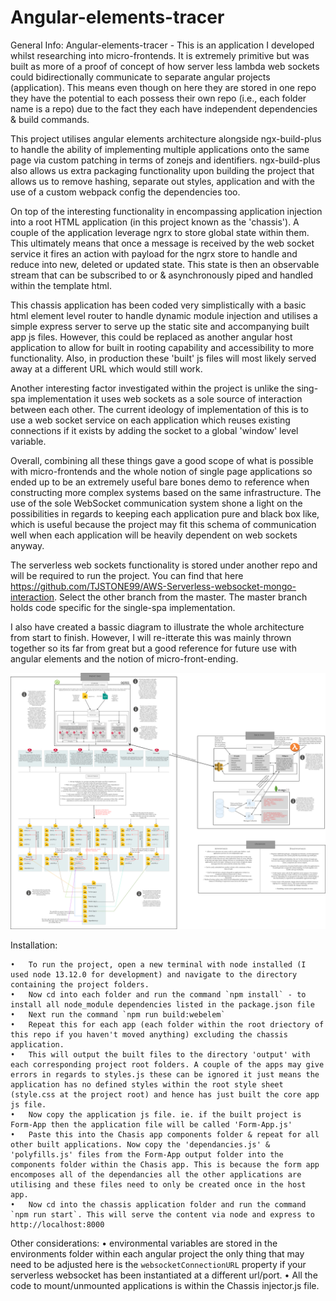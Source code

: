 # Angular-elements-tracer

General Info:
Angular-elements-tracer - This is an application I developed whilst researching into micro-frontends. It is extremely primitive but was built as more of a proof of concept of how server less lambda web sockets could bidirectionally communicate to separate angular projects (application). This means even though on here they are stored in one repo they have the potential to each possess their own repo (i.e., each folder name is a repo) due to the fact they each have independent dependencies &amp; build commands.

This project utilises angular elements architecture alongside ngx-build-plus to handle the ability of implementing multiple applications onto the same page via custom patching in terms of zonejs and identifiers. ngx-build-plus also allows us extra packaging functionality upon building the project that allows us to remove hashing, separate out styles, application and with the use of a custom webpack config the dependencies too.

On top of the interesting functionality in encompassing application injection into a root HTML application (in this project known as the 'chassis'). A couple of the application leverage ngrx to store global state within them. This ultimately means that once a message is received by the web socket service it fires an action with payload for the ngrx store to handle and reduce into new, deleted or updated state. This state is then an observable stream that can be subscribed to or &amp; asynchronously piped and handled within the template html.

This chassis application has been coded very simplistically with a basic html element level router to handle dynamic module injection and utilises a simple express server to serve up the static site and accompanying built app js files. However, this could be replaced as another angular host application to allow for built in rooting capability and accessibility to more functionality. Also, in production these 'built' js files will most likely served away at a different URL which would still work.

Another interesting factor investigated within the project is unlike the sing-spa implementation it uses web sockets as a sole source of interaction between each other. The current ideology of implementation of this is to use a web socket service on each application which reuses existing connections if it exists by adding the socket to a global 'window' level variable.

Overall, combining all these things gave a good scope of what is possible with micro-frontends and the whole notion of single page applications so ended up to be an extremely useful bare bones demo to reference when constructing more complex systems based on the same infrastructure. The use of the sole WebSocket communication system shone a light on the possibilities in regards to keeping each application pure and black box like, which is useful because the project may fit this schema of communication well when each application will be heavily dependent on web sockets anyway.

The serverless web sockets functionality is stored under another repo and will be required to run the project. You can find that here https://github.com/TJSTONE99/AWS-Serverless-websocket-mongo-interaction. Select the other branch from the master. The master branch holds code specific for the single-spa implementation.

I also have created a bassic diagram to illustrate the whole architecture from start to finish. However, I will re-itterate this was mainly thrown together so its far from great but a good reference for future use with angular elements and the notion of micro-front-ending.

![Screenshot](angular_elements_serverless-schema.png)

Installation:

    •   To run the project, open a new terminal with node installed (I used node 13.12.0 for development) and navigate to the directory containing the project folders.
    •   Now cd into each folder and run the command `npm install` - to install all node_module dependencies listed in the package.json file
    •   Next run the command `npm run build:webelem`
    •   Repeat this for each app (each folder within the root driectory of this repo if you haven't moved anything) excluding the chassis application.
    •   This will output the built files to the directory 'output' with each corresponding project root folders. A couple of the apps may give errors in regards to styles.js these can be ignored it just means the application has no defined styles within the root style sheet (style.css at the project root) and hence has just built the core app js file.
    •   Now copy the application js file. ie. if the built project is Form-App then the application file will be called 'Form-App.js'
    •   Paste this into the Chasis app components folder & repeat for all other built applications. Now copy the 'dependancies.js' & 'polyfills.js' files from the Form-App output folder into the components folder within the Chasis app. This is because the form app encomposes all of the dependancies all the other applications are utilising and these files need to only be created once in the host app.
    •   Now cd into the chassis application folder and run the command `npm run start`. This will serve the content via node and express to http://localhost:8000

Other considerations:
• environmental variables are stored in the environments folder within each angular project the only thing that may need to be adjusted here is the `websocketConnectionURL` property if your serverless websocket has been instantiated at a different url/port.
• All the code to mount/unmounted applications is within the Chassis injector.js file.
